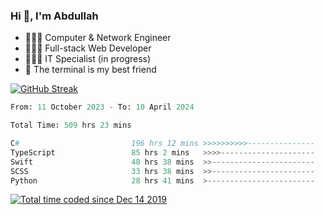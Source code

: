 <h3>Hi 👋, I'm Abdullah</h3>

- 👷🏼‍♂️ Computer & Network Engineer
- 👨🏻‍💻 Full-stack Web Developer
- 👨🏻‍💻 IT Specialist (in progress)
- 🖤 The terminal is my best friend

[![GitHub Streak](https://streak-stats.demolab.com?user=al3bad&theme=transparent&date_format=j%20M%5B%20Y%5D)](https://git.io/streak-stats)

<!--START_SECTION:waka-->

```python
From: 11 October 2023 - To: 10 April 2024

Total Time: 509 hrs 23 mins

C#                         196 hrs 12 mins >>>>>>>>>>---------------   38.10 %
TypeScript                 85 hrs 2 mins   >>>>---------------------   16.51 %
Swift                      48 hrs 38 mins  >>-----------------------   09.44 %
SCSS                       33 hrs 38 mins  >>-----------------------   06.53 %
Python                     28 hrs 41 mins  >------------------------   05.57 %
```

<!--END_SECTION:waka-->

<p>
  <a href="https://wakatime.com/@ce2a2aac-0d6b-4d65-b864-8a4bcaf12967"><img src="https://wakatime.com/badge/user/ce2a2aac-0d6b-4d65-b864-8a4bcaf12967.svg" alt="Total time coded since Dec 14 2019" /></a>
</p>
